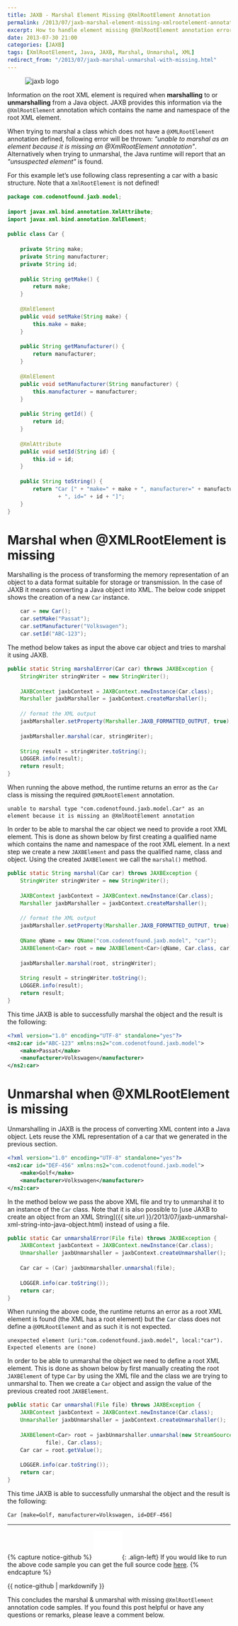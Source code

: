 ```yaml
---
title: JAXB - Marshal Element Missing @XmlRootElement Annotation
permalink: /2013/07/jaxb-marshal-element-missing-xmlrootelement-annotation.html
excerpt: How to handle element missing @XmlRootElement annotation errors when trying to marshal a Java object using JAXB.
date: 2013-07-30 21:00
categories: [JAXB]
tags: [XmlRootElement, Java, JAXB, Marshal, Unmarshal, XML]
redirect_from: "/2013/07/jaxb-marshal-unmarshal-with-missing.html"
---
```


<figure>
    <img src="{{ site.url }}/assets/images/logos/jaxb-logo.png" alt="jaxb logo" class="logo">
</figure>

Information on the root XML element is required when **marshalling** to or **unmarshalling** from a Java object. JAXB provides this information via the `@XmlRootElement` annotation which contains the name and namespace of the root XML element.

When trying to marshal a class which does not have a `@XMLRootElement` annotation defined, following error will be thrown: <var>"unable to marshal as an element because it is missing an @XmlRootElement annotation"</var>. Alternatively when trying to unmarshal, the Java runtime will report that an <var>"unsuspected element"</var> is found.

For this example let’s use following class representing a car with a basic structure. Note that a `XmlRootElement` is not defined!

``` java
package com.codenotfound.jaxb.model;

import javax.xml.bind.annotation.XmlAttribute;
import javax.xml.bind.annotation.XmlElement;

public class Car {

    private String make;
    private String manufacturer;
    private String id;

    public String getMake() {
        return make;
    }

    @XmlElement
    public void setMake(String make) {
        this.make = make;
    }

    public String getManufacturer() {
        return manufacturer;
    }

    @XmlElement
    public void setManufacturer(String manufacturer) {
        this.manufacturer = manufacturer;
    }

    public String getId() {
        return id;
    }

    @XmlAttribute
    public void setId(String id) {
        this.id = id;
    }

    public String toString() {
        return "Car [" + "make=" + make + ", manufacturer=" + manufacturer
                + ", id=" + id + "]";
    }
}
```

# Marshal when @XMLRootElement is missing

Marshalling is the process of transforming the memory representation of an object to a data format suitable for storage or transmission. In the case of JAXB it means converting a Java object into XML. The below code snippet shows the creation of a new `Car` instance.
``` java
    car = new Car();
    car.setMake("Passat");
    car.setManufacturer("Volkswagen");
    car.setId("ABC-123");
```

The method below takes as input the above car object and tries to marshal it using JAXB.

``` java
public static String marshalError(Car car) throws JAXBException {
    StringWriter stringWriter = new StringWriter();

    JAXBContext jaxbContext = JAXBContext.newInstance(Car.class);
    Marshaller jaxbMarshaller = jaxbContext.createMarshaller();

    // format the XML output
    jaxbMarshaller.setProperty(Marshaller.JAXB_FORMATTED_OUTPUT, true);

    jaxbMarshaller.marshal(car, stringWriter);

    String result = stringWriter.toString();
    LOGGER.info(result);
    return result;
}
```

When running the above method, the runtime returns an error as the `Car` class is missing the required `@XMLRootElement` annotation.

``` plaintext
unable to marshal type "com.codenotfound.jaxb.model.Car" as an
element because it is missing an @XmlRootElement annotation
```

In order to be able to marshal the car object we need to provide a root XML element. This is done as shown below by first creating a qualified name which contains the name and namespace of the root XML element. In a next step we create a new `JAXBElement` and pass the qualified name, class and object. Using the created `JAXBElement` we call the `marshal()` method.

``` java
public static String marshal(Car car) throws JAXBException {
    StringWriter stringWriter = new StringWriter();

    JAXBContext jaxbContext = JAXBContext.newInstance(Car.class);
    Marshaller jaxbMarshaller = jaxbContext.createMarshaller();

    // format the XML output
    jaxbMarshaller.setProperty(Marshaller.JAXB_FORMATTED_OUTPUT, true);

    QName qName = new QName("com.codenotfound.jaxb.model", "car");
    JAXBElement<Car> root = new JAXBElement<Car>(qName, Car.class, car);

    jaxbMarshaller.marshal(root, stringWriter);

    String result = stringWriter.toString();
    LOGGER.info(result);
    return result;
}
```

This time JAXB is able to successfully marshal the object and the result is the following:

``` xml
<?xml version="1.0" encoding="UTF-8" standalone="yes"?>
<ns2:car id="ABC-123" xmlns:ns2="com.codenotfound.jaxb.model">
    <make>Passat</make>
    <manufacturer>Volkswagen</manufacturer>
</ns2:car>
```

# Unmarshal when @XMLRootElement is missing

Unmarshalling in JAXB is the process of converting XML content into a Java object. Lets reuse the XML representation of a car that we generated in the previous section.

``` xml
<?xml version="1.0" encoding="UTF-8" standalone="yes"?>
<ns2:car id="DEF-456" xmlns:ns2="com.codenotfound.jaxb.model">
    <make>Golf</make>
    <manufacturer>Volkswagen</manufacturer>
</ns2:car>
```

In the method below we pass the above XML file and try to unmarshal it to an instance of the `Car` class. Note that it is also possible to [use JAXB to create an object from an XML String]({{ site.url }}/2013/07/jaxb-unmarshal-xml-string-into-java-object.html) instead of using a file.

``` java
public static Car unmarshalError(File file) throws JAXBException {
    JAXBContext jaxbContext = JAXBContext.newInstance(Car.class);
    Unmarshaller jaxbUnmarshaller = jaxbContext.createUnmarshaller();

    Car car = (Car) jaxbUnmarshaller.unmarshal(file);

    LOGGER.info(car.toString());
    return car;
}
```

When running the above code, the runtime returns an error as a root XML element is found (the XML has a root element) but the `Car` class does not define a `@XMLRootElement` and as such it is not expected.

``` plaintext
unexpected element (uri:"com.codenotfound.jaxb.model", local:"car").
Expected elements are (none)
```

In order to be able to unmarshal the object we need to define a root XML element. This is done as shown below by first manually creating the root `JAXBElement` of type `Car` by using the XML file and the class we are trying to unmarshal to. Then we create a `Car` object and assign the value of the previous created root `JAXBElement`.

``` java
public static Car unmarshal(File file) throws JAXBException {
    JAXBContext jaxbContext = JAXBContext.newInstance(Car.class);
    Unmarshaller jaxbUnmarshaller = jaxbContext.createUnmarshaller();

    JAXBElement<Car> root = jaxbUnmarshaller.unmarshal(new StreamSource(
            file), Car.class);
    Car car = root.getValue();

    LOGGER.info(car.toString());
    return car;
}
```

This time JAXB is able to successfully unmarshal the object and the result is the following:

``` plaintext
Car [make=Golf, manufacturer=Volkswagen, id=DEF-456]
```

---

{% capture notice-github %}
![github mark](/assets/images/logos/github-mark.png){: .align-left}
If you would like to run the above code sample you can get the full source code [here](https://github.com/code-not-found/jaxb/tree/master/jaxb-missing-rootelement).
{% endcapture %}
<div class="notice--info">{{ notice-github | markdownify }}</div>

This concludes the marshal & unmarshal with missing `@XmlRootElement` annotation code samples. If you found this post helpful or have any questions or remarks, please leave a comment below.